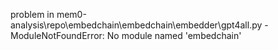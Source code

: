 problem in mem0-analysis\repo\embedchain\embedchain\embedder\gpt4all.py - ModuleNotFoundError: No module named 'embedchain'
